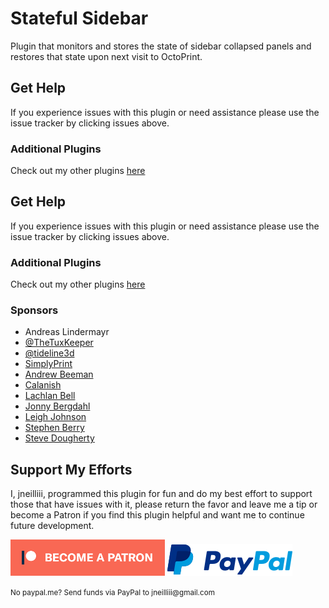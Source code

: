 # Stateful Sidebar

Plugin that monitors and stores the state of sidebar collapsed panels and restores that state upon next visit to OctoPrint.

## Get Help

If you experience issues with this plugin or need assistance please use the issue tracker by clicking issues above.

### Additional Plugins

Check out my other plugins [here](https://plugins.octoprint.org/by_author/#jneilliii)

## Get Help

If you experience issues with this plugin or need assistance please use the issue tracker by clicking issues above.

### Additional Plugins

Check out my other plugins [here](https://plugins.octoprint.org/by_author/#jneilliii)

### Sponsors
- Andreas Lindermayr
- [@TheTuxKeeper](https://github.com/thetuxkeeper)
- [@tideline3d](https://github.com/tideline3d/)
- [SimplyPrint](https://simplyprint.io/)
- [Andrew Beeman](https://github.com/Kiendeleo)
- [Calanish](https://github.com/calanish)
- [Lachlan Bell](https://lachy.io/)
- [Jonny Bergdahl](https://github.com/bergdahl)
- [Leigh Johnson](https://github.com/leigh-johnson)
- [Stephen Berry](https://github.com/berrystephenw)
- [Steve Dougherty](https://github.com/Thynix)
## Support My Efforts
I, jneilliii, programmed this plugin for fun and do my best effort to support those that have issues with it, please return the favor and leave me a tip or become a Patron if you find this plugin helpful and want me to continue future development.

[![Patreon](patreon-with-text-new.png)](https://www.patreon.com/jneilliii) [![paypal](paypal-with-text.png)](https://paypal.me/jneilliii)

<small>No paypal.me? Send funds via PayPal to jneilliii&#64;gmail&#46;com</small>
